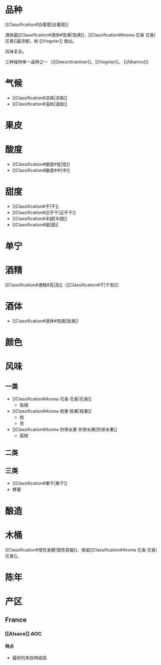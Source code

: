 # 品种

[[Classification#白葡萄|白葡萄]]

酒体最[[Classification#酒体#饱满|饱满]]，[[Classification#Aroma 花香 花香|花香]]最浓郁，和 [[Viognier]] 类似。

风味复杂。

三种独特单一品种之一（[[Gewurztraminer]]，[[Viognier]]， [[Albarino]]）

# 气候

- [[Classification#凉爽|凉爽]]
- [[Classification#温和|温和]]

# 果皮



# 酸度

- [[Classification#酸度#低|低]]
- [[Classification#酸度#中|中]]

# 甜度

- [[Classification#干|干]]
- [[Classification#近乎干|近乎干]]
- [[Classification#半甜|半甜]]
- [[Classification#甜|甜]]

# 单宁



# 酒精

[[Classification#酒精#高|高]]（[[Classification#干|干型]]）

# 酒体

- [[Classification#酒体#饱满|饱满]]

# 颜色



# 风味

## 一类

- [[Classification#Aroma 花香 花香|花香]]
	- 玫瑰
- [[Classification#Aroma 核果 核果|核果]]
	- 桃
	- 杏
- [[Classification#Aroma 热带水果 热带水果|热带水果]]
	- 荔枝

## 二类



## 三类

- [[Classification#果干|果干]]
- 蜂蜜

# 酿造



# 木桶

[[Classification#惰性发酵|惰性容器]]，保留[[Classification#Aroma 花香 花香|花香]]。

# 陈年



# 产区

## France

### [[Alsace]] AOC

#### 特点

- 最好的来自特级园
